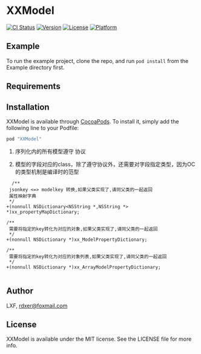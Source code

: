 # XXModel

[![CI Status](http://img.shields.io/travis/LXF/XXModel.svg?style=flat)](https://travis-ci.org/LXF/XXModel)
[![Version](https://img.shields.io/cocoapods/v/XXModel.svg?style=flat)](http://cocoapods.org/pods/XXModel)
[![License](https://img.shields.io/cocoapods/l/XXModel.svg?style=flat)](http://cocoapods.org/pods/XXModel)
[![Platform](https://img.shields.io/cocoapods/p/XXModel.svg?style=flat)](http://cocoapods.org/pods/XXModel)

## Example

To run the example project, clone the repo, and run `pod install` from the Example directory first.

## Requirements

## Installation

XXModel is available through [CocoaPods](http://cocoapods.org). To install
it, simply add the following line to your Podfile:

```ruby
pod "XXModel"
```

1. 序列化内的所有模型遵守 <XXParseModel> 协议
  
2. 模型的字段对应的class，除了遵守协议外，还需要对字段指定类型，因为OC的类型机制是编译时的范型
 
```
  /**
 jsonkey <=> modelkey 转换,如果父类实现了,请同父类的一起返回
 属性映射字典
 */
+(nonnull NSDictionary<NSString *,NSString *> *)xx_propertyMapDictionary;

/**
 需要将指定的key转化为对应的对象,如果父类实现了,请同父类的一起返回
 */
+(nonnull NSDictionary *)xx_ModelPropertyDictionary;

/**
 需要将指定的key转化为对应的对象列表,如果父类实现了,请同父类的一起返回
 */
+(nonnull NSDictionary *)xx_ArrayModelPropertyDictionary;
  
```

  
## Author

LXF, rdxer@foxmail.com

## License

XXModel is available under the MIT license. See the LICENSE file for more info.
